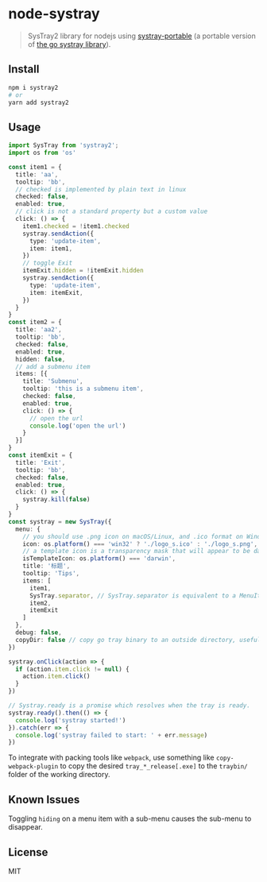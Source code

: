 # node-systray

> SysTray2 library for nodejs using [systray-portable](https://github.com/felixhao28/systray-portable) (a portable version of [the go systray library](https://github.com/getlantern/systray)).


## Install
```sh
npm i systray2
# or
yarn add systray2
```

## Usage

```ts
import SysTray from 'systray2';
import os from 'os'

const item1 = {
  title: 'aa',
  tooltip: 'bb',
  // checked is implemented by plain text in linux
  checked: false,
  enabled: true,
  // click is not a standard property but a custom value
  click: () => {
    item1.checked = !item1.checked
    systray.sendAction({
      type: 'update-item',
      item: item1,
    })
    // toggle Exit
    itemExit.hidden = !itemExit.hidden
    systray.sendAction({
      type: 'update-item',
      item: itemExit,
    })
  }
}
const item2 = {
  title: 'aa2',
  tooltip: 'bb',
  checked: false,
  enabled: true,
  hidden: false,
  // add a submenu item
  items: [{
    title: 'Submenu',
    tooltip: 'this is a submenu item',
    checked: false,
    enabled: true,
    click: () => {
      // open the url
      console.log('open the url')
    }
  }]
}
const itemExit = {
  title: 'Exit',
  tooltip: 'bb',
  checked: false,
  enabled: true,
  click: () => {
    systray.kill(false)
  }
}
const systray = new SysTray({
  menu: {
    // you should use .png icon on macOS/Linux, and .ico format on Windows
    icon: os.platform() === 'win32' ? './logo_s.ico' : './logo_s.png',
    // a template icon is a transparency mask that will appear to be dark in light mode and light in dark mode
    isTemplateIcon: os.platform() === 'darwin',
    title: '标题',
    tooltip: 'Tips',
    items: [
      item1,
      SysTray.separator, // SysTray.separator is equivalent to a MenuItem with "title" equals "<SEPARATOR>"
      item2,
      itemExit
    ]
  },
  debug: false,
  copyDir: false // copy go tray binary to an outside directory, useful for packing tool like pkg.
})

systray.onClick(action => {
  if (action.item.click != null) {
    action.item.click()
  }
})

// Systray.ready is a promise which resolves when the tray is ready.
systray.ready().then(() => {
  console.log('systray started!')
}).catch(err => {
  console.log('systray failed to start: ' + err.message)
})

```

To integrate with packing tools like `webpack`, use something like `copy-webpack-plugin` to copy the desired `tray_*_release[.exe]` to the `traybin/` folder of the working directory.

## Known Issues

Toggling `hiding` on a menu item with a sub-menu causes the sub-menu to disappear.

## License
MIT
